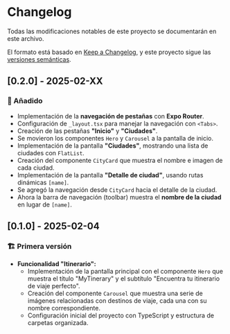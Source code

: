 # Changelog

Todas las modificaciones notables de este proyecto se documentarán en este archivo.

El formato está basado en [Keep a Changelog](https://keepachangelog.com/en/1.0.0/), y este proyecto sigue las [versiones semánticas](https://semver.org/lang/es/).

## [0.2.0] - 2025-02-XX

### 🚀 Añadido
- Implementación de la **navegación de pestañas** con **Expo Router**.
- Configuración de `_layout.tsx` para manejar la navegación con `<Tabs>`.
- Creación de las pestañas **"Inicio"** y **"Ciudades"**.
- Se movieron los componentes `Hero` y `Carousel` a la pantalla de inicio.
- Implementación de la pantalla **"Ciudades"**, mostrando una lista de ciudades con `FlatList`.
- Creación del componente `CityCard` que muestra el nombre e imagen de cada ciudad.
- Implementación de la pantalla **"Detalle de ciudad"**, usando rutas dinámicas `[name]`.
- Se agregó la navegación desde `CityCard` hacia el detalle de la ciudad.
- Ahora la barra de navegación (toolbar) muestra el **nombre de la ciudad** en lugar de `[name]`.


## [0.1.0] - 2025-02-04
### 🏗️ Primera versión

- **Funcionalidad "Itinerario":**
  - Implementación de la pantalla principal con el componente `Hero` que muestra el título "MyTinerary" y el subtítulo "Encuentra tu itinerario de viaje perfecto".
  - Creación del componente `Carousel` que muestra una serie de imágenes relacionadas con destinos de viaje, cada una con su nombre correspondiente.
  - Configuración inicial del proyecto con TypeScript y estructura de carpetas organizada.
